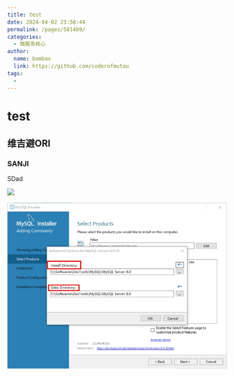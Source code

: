 ```yaml
---
title: test
date: 2024-04-02 23:58:44
permalink: /pages/5814b9/
categories: 
  - 微服务核心
author: 
  name: bombax
  link: https://github.com/coderofmutou
tags: 
  - 
---
```


#  test
## 维吉避ORI
### SANJI
SDad 

![](https://xugaoyi.github.io/vdoing-demo-repository/img/web.png)

![](./微服务核心.assets/1704034223097-c8793e50-241e-4e02-98d2-631c67e608c0.png)